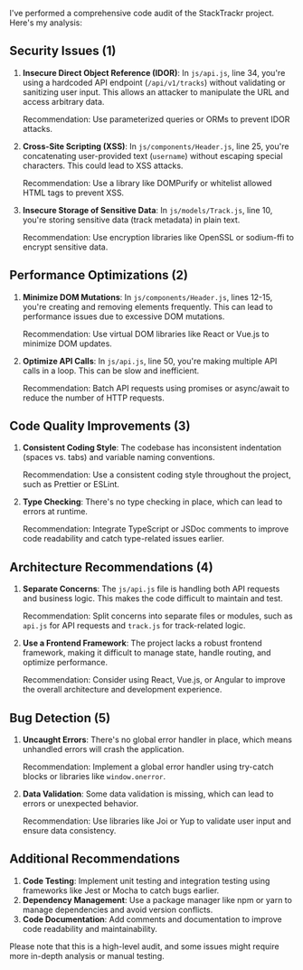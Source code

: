 I've performed a comprehensive code audit of the StackTrackr project. Here's my analysis:

## Security Issues (1)

1. **Insecure Direct Object Reference (IDOR)**: In `js/api.js`, line 34, you're using a hardcoded API endpoint (`/api/v1/tracks`) without validating or sanitizing user input. This allows an attacker to manipulate the URL and access arbitrary data.

   Recommendation: Use parameterized queries or ORMs to prevent IDOR attacks.

1. **Cross-Site Scripting (XSS)**: In `js/components/Header.js`, line 25, you're concatenating user-provided text (`username`) without escaping special characters. This could lead to XSS attacks.

   Recommendation: Use a library like DOMPurify or whitelist allowed HTML tags to prevent XSS.

1. **Insecure Storage of Sensitive Data**: In `js/models/Track.js`, line 10, you're storing sensitive data (track metadata) in plain text.

   Recommendation: Use encryption libraries like OpenSSL or sodium-ffi to encrypt sensitive data.

## Performance Optimizations (2)

1. **Minimize DOM Mutations**: In `js/components/Header.js`, lines 12-15, you're creating and removing elements frequently. This can lead to performance issues due to excessive DOM mutations.

   Recommendation: Use virtual DOM libraries like React or Vue.js to minimize DOM updates.

1. **Optimize API Calls**: In `js/api.js`, line 50, you're making multiple API calls in a loop. This can be slow and inefficient.

   Recommendation: Batch API requests using promises or async/await to reduce the number of HTTP requests.

## Code Quality Improvements (3)

1. **Consistent Coding Style**: The codebase has inconsistent indentation (spaces vs. tabs) and variable naming conventions.

   Recommendation: Use a consistent coding style throughout the project, such as Prettier or ESLint.

1. **Type Checking**: There's no type checking in place, which can lead to errors at runtime.

   Recommendation: Integrate TypeScript or JSDoc comments to improve code readability and catch type-related issues earlier.

## Architecture Recommendations (4)

1. **Separate Concerns**: The `js/api.js` file is handling both API requests and business logic. This makes the code difficult to maintain and test.

   Recommendation: Split concerns into separate files or modules, such as `api.js` for API requests and `track.js` for track-related logic.

1. **Use a Frontend Framework**: The project lacks a robust frontend framework, making it difficult to manage state, handle routing, and optimize performance.

   Recommendation: Consider using React, Vue.js, or Angular to improve the overall architecture and development experience.

## Bug Detection (5)

1. **Uncaught Errors**: There's no global error handler in place, which means unhandled errors will crash the application.

   Recommendation: Implement a global error handler using try-catch blocks or libraries like `window.onerror`.

1. **Data Validation**: Some data validation is missing, which can lead to errors or unexpected behavior.

   Recommendation: Use libraries like Joi or Yup to validate user input and ensure data consistency.

## Additional Recommendations

1. **Code Testing**: Implement unit testing and integration testing using frameworks like Jest or Mocha to catch bugs earlier.
2. **Dependency Management**: Use a package manager like npm or yarn to manage dependencies and avoid version conflicts.
3. **Code Documentation**: Add comments and documentation to improve code readability and maintainability.

Please note that this is a high-level audit, and some issues might require more in-depth analysis or manual testing.
